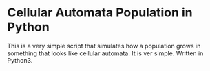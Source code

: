 # Cellular Automata Population in Python

This is a very simple script that simulates how a population grows in something that looks like cellular automata. It is ver simple. Written in Python3.
